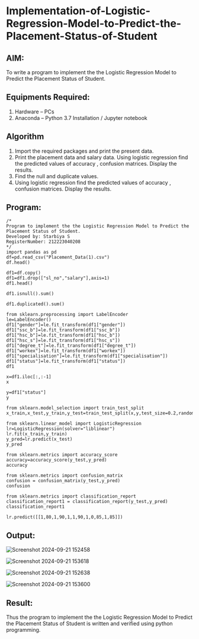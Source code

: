 # Implementation-of-Logistic-Regression-Model-to-Predict-the-Placement-Status-of-Student

## AIM:
To write a program to implement the the Logistic Regression Model to Predict the Placement Status of Student.

## Equipments Required:
1. Hardware – PCs
2. Anaconda – Python 3.7 Installation / Jupyter notebook

## Algorithm
1. Import the required packages and print the present data.
2. Print the placement data and salary data.  Using logistic regression find the predicted values of accuracy , confusion matrices. Display the results.
3. Find the null and duplicate values.
4. Using logistic regression find the predicted values of accuracy , confusion matrices. Display the results.

## Program:
```
/*
Program to implement the the Logistic Regression Model to Predict the Placement Status of Student.
Developed by: Starbiya S
RegisterNumber: 212223040208
*/
import pandas as pd
df=pd.read_csv("Placement_Data(1).csv")
df.head()

df1=df.copy()
df1=df1.drop(["sl_no","salary"],axis=1)
df1.head()

df1.isnull().sum()

df1.duplicated().sum()

from sklearn.preprocessing import LabelEncoder
le=LabelEncoder()
df1["gender"]=le.fit_transform(df1["gender"])
df1["ssc_b"]=le.fit_transform(df1["ssc_b"])
df1["hsc_b"]=le.fit_transform(df1["hsc_b"])
df1["hsc_s"]=le.fit_transform(df1["hsc_s"])
df1["degree_t"]=le.fit_transform(df1["degree_t"])
df1["workex"]=le.fit_transform(df1["workex"])
df1["specialisation"]=le.fit_transform(df1["specialisation"])
df1["status"]=le.fit_transform(df1["status"])
df1

x=df1.iloc[:,:-1]
x

y=df1["status"]
y

from sklearn.model_selection import train_test_split
x_train,x_test,y_train,y_test=train_test_split(x,y,test_size=0.2,random_state=0)

from sklearn.linear_model import LogisticRegression
lr=LogisticRegression(solver="liblinear")
lr.fit(x_train,y_train)
y_pred=lr.predict(x_test)
y_pred

from sklearn.metrics import accuracy_score
accuracy=accuracy_score(y_test,y_pred)
accuracy

from sklearn.metrics import confusion_matrix
confusion = confusion_matrix(y_test,y_pred)
confusion

from sklearn.metrics import classification_report
classification_report1 = classification_report(y_test,y_pred)
classification_report1

lr.predict([[1,80,1,90,1,1,90,1,0,85,1,85]])
```

## Output:


![Screenshot 2024-09-21 152458](https://github.com/user-attachments/assets/72ce25ff-f782-4f62-98ef-432dcbf6bb51)



![Screenshot 2024-09-21 153618](https://github.com/user-attachments/assets/fc6c713a-21d8-40d9-ac46-f6a7246ceba1)



![Screenshot 2024-09-21 152638](https://github.com/user-attachments/assets/6279adf2-644b-4b4d-b317-aba188297280)


![Screenshot 2024-09-21 153600](https://github.com/user-attachments/assets/88433c27-4e40-4f6b-9b7e-54431cbe6c93)



## Result:
Thus the program to implement the the Logistic Regression Model to Predict the Placement Status of Student is written and verified using python programming.
